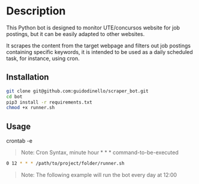 # Description

This Python bot is designed to monitor UTE/concursos website for job postings, but it can be easily adapted to other websites.

It scrapes the content from the target webpage and filters out job postings containing specific keywords,
it is intended to be used as a daily scheduled task, for instance, using cron.

## Installation

```bash
git clone git@github.com:guidodinello/scraper_bot.git
cd bot
pip3 install -r requirements.txt
chmod +x runner.sh
```

## Usage

crontab -e

> Note: Cron Syntax, minute hour \* \* \* command-to-be-executed

```bash
0 12 * * * /path/to/project/folder/runner.sh
```

> Note: The following example will run the bot every day at 12:00
